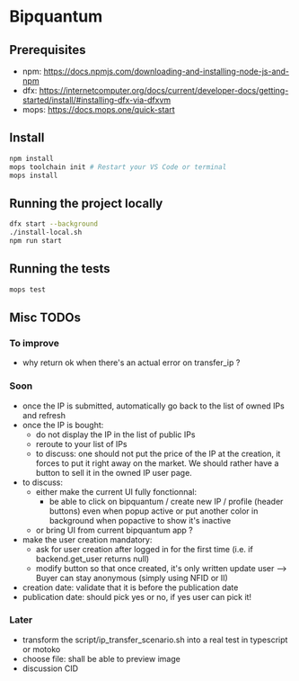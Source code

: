 # Bipquantum

## Prerequisites

- npm: https://docs.npmjs.com/downloading-and-installing-node-js-and-npm
- dfx: https://internetcomputer.org/docs/current/developer-docs/getting-started/install/#installing-dfx-via-dfxvm
- mops: https://docs.mops.one/quick-start

## Install
```bash
npm install
mops toolchain init # Restart your VS Code or terminal
mops install
```

## Running the project locally

```bash
dfx start --background
./install-local.sh
npm run start
```

## Running the tests

```bash
mops test
```

## Misc TODOs

### To improve
- why return ok when there's an actual error on transfer_ip ?

### Soon
- once the IP is submitted, automatically go back to the list of owned IPs and refresh
- once the IP is bought:
    - do not display the IP in the list of public IPs
    - reroute to your list of IPs
    - to discuss: one should not put the price of the IP at the creation, it forces to put it right away on the market. We should rather have a button to sell it in the owned IP user page.
- to discuss:
    - either make the current UI fully fonctionnal:
        - be able to click on bipquantum / create new IP / profile (header buttons) even when popup active or put another color in background when popactive to show it's inactive
    - or bring UI from current bipquantum app ?
- make the user creation mandatory: 
    - ask for user creation after logged in for the first time (i.e. if backend.get_user returns null)
    - modify button so that once created, it's only written update user
    --> Buyer can stay anonymous (simply using NFID or II)
- creation date: validate that it is before the publication date
- publication date: should pick yes or no, if yes user can pick it!

### Later
 - transform the script/ip_transfer_scenario.sh into a real test in typescript or motoko
 - choose file: shall be able to preview image
 - discussion CID